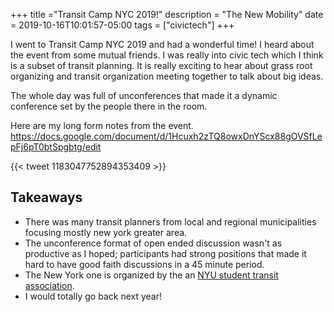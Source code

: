 +++
title ="Transit Camp NYC 2019!"
description = "The New Mobility"
date = 2019-10-16T10:01:57-05:00
tags = ["civictech"]
+++


I went to Transit Camp NYC 2019 and had a wonderful time! I heard about the event from some mutual friends. I was really into civic tech which I think is a subset of transit planning. It is really exciting to hear about grass root organizing and transit organization meeting together to talk about big ideas. 

The whole day was full of unconferences that made it a dynamic conference set by the people there in the room.

Here are my long form notes from the event. 
https://docs.google.com/document/d/1Hcuxh2zTQ8owxDnYScx88gOVSfLepFj6pT0btSpgbtg/edit


{{< tweet 1183047752894353409 >}}

## Takeaways

- There was many transit planners from local and regional municipalities focusing mostly new york greater area. 
- The unconference format of open ended discussion wasn't as productive as I hoped; participants had strong positions that made it hard to have good faith discussions in a 45 minute period.
- The New York one is organized by the an [NYU student transit association](https://yptransportation.org/nyc/).
- I would totally go back next year! 